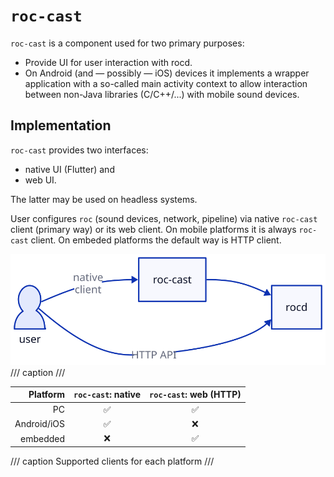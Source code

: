 <!-- vim: set textwidth=110: -->

# `roc-cast`

`roc-cast` is a component used for two primary purposes:

- Provide UI for user interaction with rocd.
- On Android (and — possibly — iOS) devices it implements a wrapper application with a so-called main activity
  context to allow interaction between non-Java libraries (C/C++/...) with mobile sound devices.

## Implementation

`roc-cast` provides two interfaces:
- native UI (Flutter) and
- web UI.

The latter may be used on headless systems.

User configures `roc` (sound devices, network, pipeline) via native `roc-cast` client (primary way) or
its web client. On mobile platforms it is always `roc-cast` client. On embeded platforms the default way is
HTTP client.

![](./assets/dia/user--rocd-interaction.svg)
/// caption
///

| Platform    | `roc-cast`: native | `roc-cast`: web (HTTP) |
| ---:        | :---:              | :---:                  |
| PC          |  ✅                | ✅                     |
| Android/iOS |  ✅                | ❌                     |
| embedded    |  ❌                | ✅                     |
/// caption
Supported clients for each platform
///


<!--
```plantuml
component "host 1" {
  [roc-cast 1] -- [rocd 1]
}

component "host 2" {
  [roc-cast 2] -- [rocd 2]
}

component "host 3" {
  [web ui] -- [rocd 3]
}

"rocd 1" -- "rocd 2": ZMQ
"rocd 2" -- "rocd 3": ZMQ
"rocd 3" -- "rocd 1": ZMQ
```
-->
